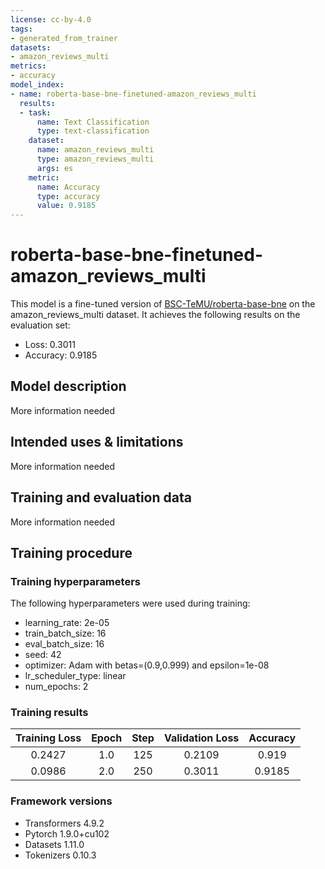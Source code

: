 ```yaml
---
license: cc-by-4.0
tags:
- generated_from_trainer
datasets:
- amazon_reviews_multi
metrics:
- accuracy
model_index:
- name: roberta-base-bne-finetuned-amazon_reviews_multi
  results:
  - task:
      name: Text Classification
      type: text-classification
    dataset:
      name: amazon_reviews_multi
      type: amazon_reviews_multi
      args: es
    metric:
      name: Accuracy
      type: accuracy
      value: 0.9185
---
```


<!-- This model card has been generated automatically according to the information the Trainer had access to. You
should probably proofread and complete it, then remove this comment. -->

# roberta-base-bne-finetuned-amazon_reviews_multi

This model is a fine-tuned version of [BSC-TeMU/roberta-base-bne](https://huggingface.co/BSC-TeMU/roberta-base-bne) on the amazon_reviews_multi dataset.
It achieves the following results on the evaluation set:
- Loss: 0.3011
- Accuracy: 0.9185

## Model description

More information needed

## Intended uses & limitations

More information needed

## Training and evaluation data

More information needed

## Training procedure

### Training hyperparameters

The following hyperparameters were used during training:
- learning_rate: 2e-05
- train_batch_size: 16
- eval_batch_size: 16
- seed: 42
- optimizer: Adam with betas=(0.9,0.999) and epsilon=1e-08
- lr_scheduler_type: linear
- num_epochs: 2

### Training results

| Training Loss | Epoch | Step | Validation Loss | Accuracy |
|:-------------:|:-----:|:----:|:---------------:|:--------:|
| 0.2427        | 1.0   | 125  | 0.2109          | 0.919    |
| 0.0986        | 2.0   | 250  | 0.3011          | 0.9185   |


### Framework versions

- Transformers 4.9.2
- Pytorch 1.9.0+cu102
- Datasets 1.11.0
- Tokenizers 0.10.3
